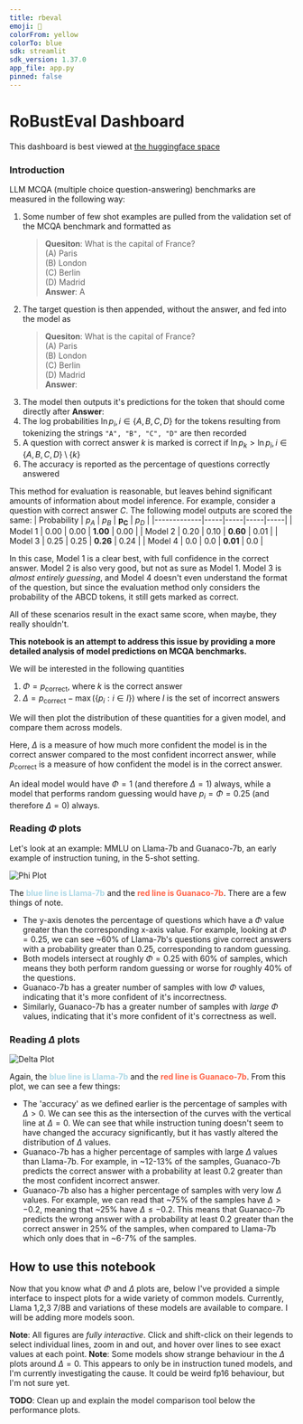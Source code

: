 ```yaml
---
title: rbeval
emoji: 💩
colorFrom: yellow
colorTo: blue
sdk: streamlit
sdk_version: 1.37.0
app_file: app.py
pinned: false
---
```


# RoBustEval Dashboard

This dashboard is best viewed at [the huggingface space](https://huggingface.co/spaces/mli-will/rbeval)

### Introduction

LLM MCQA (multiple choice question-answering) benchmarks are measured in the following way:
1. Some number of few shot examples are pulled from the validation set of the MCQA benchmark and formatted as
    > **Quesiton**: What is the capital of France? \
    > (A) Paris \
    > (B) London \
    > (C) Berlin \
    > (D) Madrid \
    > **Answer**: A
2. The target question is then appended, without the answer, and fed into the model as
    > **Quesiton**: What is the capital of France? \
    > (A) Paris \
    > (B) London \
    > (C) Berlin \
    > (D) Madrid \
    > **Answer**:
3. The model then outputs it's predictions for the token that should come directly after **Answer**:
4. The log probabilities $\ln p_i, i \in \{A,B,C,D\}$ for the tokens resulting from tokenizing the strings `"A", "B", "C", "D"` are then recorded
5. A question with correct answer $k$ is marked is correct if $\ln p_k > \ln p_i, i \in \{A,B,C,D\} \setminus \{k\}$
6. The accuracy is reported as the percentage of questions correctly answered

This method for evaluation is reasonable, but leaves behind significant amounts of information about model inference.
For example, consider a question with correct answer $C$. The following model outputs are scored the same:
| Probability | $p_A$   | $p_B$   | $\mathbf{p_C}$   | $p_D$   |
|-------------|-----|-----|-----|-----|
| Model 1     | 0.00 | 0.00 | **1.00** | 0.00 |
| Model 2     | 0.20 | 0.10 | **0.60** | 0.01 |
| Model 3     | 0.25 | 0.25 | **0.26** | 0.24 |
| Model 4     | 0.0 | 0.0 | **0.01** | 0.0 |

In this case, Model 1 is a clear best, with full confidence in the correct answer.
Model 2 is also very good, but not as sure as Model 1.
Model 3 is _almost entirely guessing_, and Model 4 doesn't even understand the format of the question, but since the evaluation method only considers the probability of the ABCD tokens, it still gets marked as correct.

All of these scenarios result in the exact same score, when maybe, they really shouldn't.

**This notebook is an attempt to address this issue by providing a more detailed analysis of model predictions on MCQA benchmarks.**

We will be interested in the following quantities
1. $\Phi = p_{\text{correct}}$, where $k$ is the correct answer
2. $\Delta = p_{\text{correct}} - \max(\{p_i : i \in I\})$ where $I$ is the set of incorrect answers

We will then plot the distribution of these quantities for a given model, and compare them across models.

Here, $\Delta$ is a measure of how much more confident the model is in the correct answer compared to the most confident incorrect answer, while $p_{\text{correct}}$ is a measure of how confident the model is in the correct answer.

An ideal model would have $\Phi = 1$ (and therefore $\Delta=1$) always, while a model that performs random guessing would have $p_i = \Phi = 0.25$ (and therefore $\Delta=0$) always.

### Reading $\Phi$ plots
Let's look at an example: MMLU on Llama-7b and Guanaco-7b, an early example of instruction tuning, in the 5-shot setting.

![Phi Plot](llama1-guanaco-base-phi-plot.png)

The <span style="color:lightblue">**blue line is Llama-7b**</span> and the <span style="color:tomato">**red line is Guanaco-7b**</span>. There are a few things of note.
* The y-axis denotes the percentage of questions which have a $\Phi$ value greater than the corresponding x-axis value. For example, looking at $\Phi=0.25$, we can see ~60% of Llama-7b's questions give correct answers with a probability greater than 0.25, corresponding to random guessing.
* Both models intersect at roughly $\Phi=0.25$ with 60% of samples, which means they both perform random guessing or worse for roughly 40% of the questions.
* Guanaco-7b has a greater number of samples with low $\Phi$ values, indicating that it's more confident of it's incorrectness.
* Similarly, Guanaco-7b has a greater number of samples with *large* $\Phi$ values, indicating that it's more confident of it's correctness as well.

### Reading $\Delta$ plots

![Delta Plot](llama1-guanaco-base-delta-plot.png)

Again, the <span style="color:lightblue">**blue line is Llama-7b**</span> and the <span style="color:tomato">**red line is Guanaco-7b**</span>. From this plot, we can see a few things:
* The 'accuracy' as we defined earlier is the percentage of samples with $\Delta > 0$. We can see this as the intersection of the curves with the vertical line at $\Delta = 0$. We can see that while instruction tuning doesn't seem to have changed the accuracy significantly, but it has vastly altered the distribution of $\Delta$ values.
* Guanaco-7b has a higher percentage of samples with large $\Delta$ values than Llama-7b. For example, in ~12-13% of the samples, Guanaco-7b predicts the correct answer with a probability at least 0.2 greater than the most confident incorrect answer.
* Guanaco-7b also has a higher percentage of samples with very low $\Delta$ values. For example, we can read that ~75% of the samples have $\Delta > -0.2$, meaning that ~25% have $\Delta \leq -0.2$. This means that Guanaco-7b predicts the wrong answer with a probability at least 0.2 greater than the correct answer in 25% of the samples, when compared to Llama-7b which only does that in ~6-7% of the samples.


## How to use this notebook

Now that you know what $\Phi$ and $\Delta$ plots are, below I've provided a simple interface to inspect plots for a wide variety of common models.
Currently, Llama 1,2,3 7/8B and variations of these models are available to compare.
I will be adding more models soon.

**Note**: All figures are *fully interactive*. Click and shift-click on their legends to select individual lines, zoom in and out, and hover over lines to see exact values at each point.
**Note**: Some models show strange behaviour in the $\Delta$ plots around $\Delta=0$. This appears to only be in instruction tuned models, and I'm currently investigating the cause. It could be weird fp16 behaviour, but I'm not sure yet.

**TODO**: Clean up and explain the model comparison tool below the performance plots.
